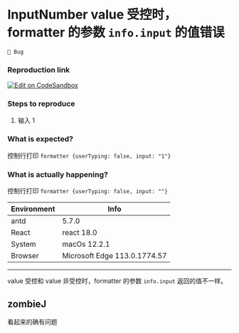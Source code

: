 # **InputNumber** value 受控时，formatter 的参数 `info.input` 的值错误

`🐛 Bug`

### Reproduction link

[![Edit on CodeSandbox](https://codesandbox.io/static/img/play-codesandbox.svg)](https://codesandbox.io/s/ji-ben-antd-5-7-0-forked-26ml63?file=/demo.tsx)

### Steps to reproduce

1. 输入 1

### What is expected?

控制行打印 `formatter {userTyping: false, input: "1"}`

### What is actually happening?

控制行打印 `formatter {userTyping: false, input: ""}`

| Environment | Info                         |
| ----------- | ---------------------------- |
| antd        | 5.7.0                        |
| React       | react 18.0                   |
| System      | macOs 12.2.1                 |
| Browser     | Microsoft Edge 113.0.1774.57 |

---

value 受控和 value 非受控时，formatter 的参数 `info.input` 返回的值不一样。

<!-- generated by ant-design-issue-helper. DO NOT REMOVE -->

## zombieJ

看起来的确有问题
